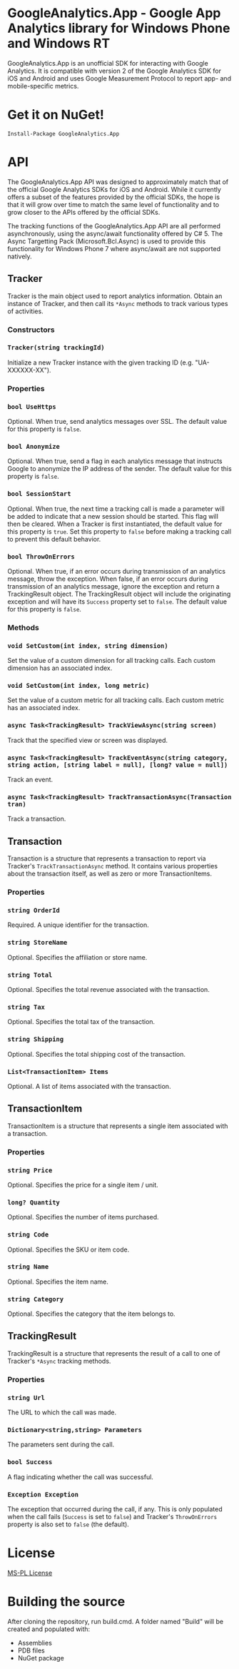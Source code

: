 # GoogleAnalytics.App - Google App Analytics library for Windows Phone and Windows RT
GoogleAnalytics.App is an unofficial SDK for interacting with Google Analytics. It is compatible with version 2 of the Google Analytics SDK for iOS and Android and uses Google Measurement Protocol to report app- and mobile-specific metrics.


# Get it on NuGet!
    Install-Package GoogleAnalytics.App


# API
The GoogleAnalytics.App API was designed to approximately match that of the official Google Analytics SDKs for iOS and Android. While it currently offers a subset of the features provided by the official SDKs, the hope is that it will grow over time to match the same level of functionality and to grow closer to the APIs offered by the official SDKs.

The tracking functions of the GoogleAnalytics.App API are all performed asynchronously, using the async/await functionality offered by C# 5. The Async Targetting Pack (Microsoft.Bcl.Async) is used to provide this functionality for Windows Phone 7 where async/await are not supported natively.


## Tracker
Tracker is the main object used to report analytics information. Obtain an instance of Tracker, and then call its `*Async` methods to track various types of activities.

### Constructors

### `Tracker(string trackingId)`
Initialize a new Tracker instance with the given tracking ID (e.g. "UA-XXXXXX-XX").

### Properties

### `bool UseHttps`
Optional. When true, send analytics messages over SSL. The default value for this property is `false`.

### `bool Anonymize`
Optional. When true, send a flag in each analytics message that instructs Google to anonymize the IP address of the sender. The default value for this property is `false`.

### `bool SessionStart`
Optional. When true, the next time a tracking call is made a parameter will be added to indicate that a new session should be started. This flag will then be cleared. When a Tracker is first instantiated, the default value for this property is `true`. Set this property to `false` before making a tracking call to prevent this default behavior.

### `bool ThrowOnErrors`
Optional. When true, if an error occurs during transmission of an analytics message, throw the exception. When false, if an error occurs during transmission of an analytics message, ignore the exception and return a TrackingResult object. The TrackingResult object will include the originating exception and will have its `Success` property set to `false`. The default value for this property is `false`.

### Methods

### `void SetCustom(int index, string dimension)`
Set the value of a custom dimension for all tracking calls. Each custom dimension has an associated index.

### `void SetCustom(int index, long metric)`
Set the value of a custom metric for all tracking calls. Each custom metric has an associated index.

### `async Task<TrackingResult> TrackViewAsync(string screen)`
Track that the specified view or screen was displayed.

### `async Task<TrackingResult> TrackEventAsync(string category, string action, [string label = null], [long? value = null])`
Track an event.

### `async Task<TrackingResult> TrackTransactionAsync(Transaction tran)`
Track a transaction.

## Transaction
Transaction is a structure that represents a transaction to report via Tracker's `TrackTransactionAsync` method. It contains various properties about the transaction itself, as well as zero or more TransactionItems.

### Properties

### `string OrderId`
Required. A unique identifier for the transaction.

### `string StoreName`
Optional. Specifies the affiliation or store name.

### `string Total`
Optional. Specifies the total revenue associated with the transaction.

### `string Tax`
Optional. Specifies the total tax of the transaction.

### `string Shipping`
Optional. Specifies the total shipping cost of the transaction.

### `List<TransactionItem> Items`
Optional. A list of items associated with the transaction.


## TransactionItem
TransactionItem is a structure that represents a single item associated with a transaction.

### Properties

### `string Price`
Optional. Specifies the price for a single item / unit.

### `long? Quantity`
Optional. Specifies the number of items purchased.

### `string Code`
Optional. Specifies the SKU or item code.

### `string Name`
Optional. Specifies the item name.

### `string Category`
Optional. Specifies the category that the item belongs to.


## TrackingResult
TrackingResult is a structure that represents the result of a call to one of Tracker's `*Async` tracking methods.

### Properties

### `string Url`
The URL to which the call was made.

### `Dictionary<string,string> Parameters`
The parameters sent during the call.

### `bool Success`
A flag indicating whether the call was successful.

### `Exception Exception`
The exception that occurred during the call, if any. This is only populated when the call fails (`Success` is set to `false`) and Tracker's `ThrowOnErrors` property is also set to `false` (the default).


# License
[MS-PL License](https://github.com/bsiegel/GoogleAnalytics.App/blob/master/LICENSE.md)


# Building the source
After cloning the repository, run build.cmd. A folder named "Build" will be created and populated with:

- Assemblies
- PDB files
- NuGet package
